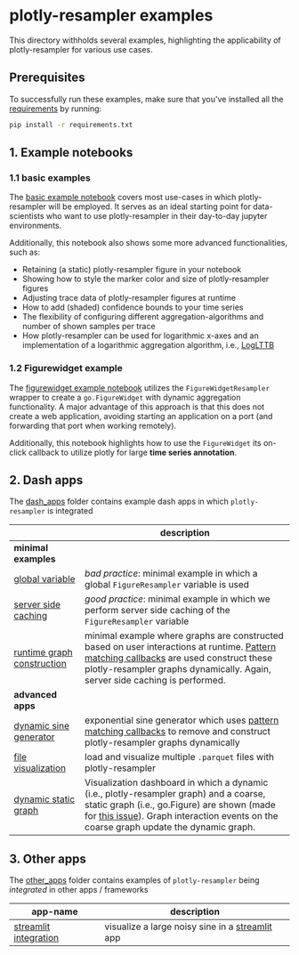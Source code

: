# plotly-resampler examples

This directory withholds several examples, highlighting the applicability of plotly-resampler for various use cases.


## Prerequisites

To successfully run these examples, make sure that you've installed all the [requirements](requirements.txt) by running:
```bash
pip install -r requirements.txt
```

## 1. Example notebooks
### 1.1 basic examples

The [basic example notebook](basic_example.ipynb) covers most use-cases in which plotly-resampler will be employed. It serves as an ideal starting point for data-scientists who want to use plotly-resampler in their day-to-day jupyter environments.

Additionally, this notebook also shows some more advanced functionalities, such as:
* Retaining (a static) plotly-resampler figure in your notebook
* Showing how to style the marker color and size of plotly-resampler figures
* Adjusting trace data of plotly-resampler figures at runtime
* How to add (shaded) confidence bounds to your time series
* The flexibility of configuring different aggregation-algorithms and number of shown samples per trace
* How plotly-resampler can be used for logarithmic x-axes and an implementation of a logarithmic aggregation algorithm, i.e., [LogLTTB](example_utils/loglttb.py)


### 1.2 Figurewidget example

The [figurewidget example notebook](figurewidget_example.ipynb) utilizes the `FigureWidgetResampler` wrapper to create a `go.FigureWidget` with dynamic aggregation functionality. A major advantage of this approach is that this does not create a web application, avoiding starting an application on a port (and forwarding that port when working remotely).

Additionally, this notebook highlights how to use the `FigureWidget` its on-click callback to utilize plotly for large **time series annotation**.

## 2. Dash apps

The [dash_apps](dash_apps/) folder contains example dash apps in which `plotly-resampler` is integrated

|                                                          | description                                                                                                                                                                                                                                                                         |
|------------------------------------------------------------------|-------------------------------------------------------------------------------------------------------------------------------------------------------------------------------------------------------------------------------------------------------------------------------------|
| **minimal examples** |                                                                                                                                                                                                                                                                                     |
| [global variable](dash_apps/01_minimal_global.py) | *bad practice*: minimal example in which a global `FigureResampler` variable is used                                                                                                                                                                                                |
| [server side caching](dash_apps/02_minimal_cache.py) | *good practice*: minimal example in which we perform server side caching of the `FigureResampler` variable                                                                                                                                                                          |
| [runtime graph construction](dash_apps/03_minimal_cache_dynamic.py) | minimal example where graphs are constructed based on user interactions at runtime. [Pattern matching callbacks](https://dash.plotly.com/pattern-matching-callbacks) are used construct these plotly-resampler graphs dynamically. Again, server side caching is performed.         |
| **advanced apps** |                                                                                                                                                                                                                                                                                     |
| [dynamic sine generator](dash_apps/11_sine_generator.py) | exponential sine generator which uses [pattern matching callbacks](https://dash.plotly.com/pattern-matching-callbacks) to remove and construct plotly-resampler graphs dynamically                                                                                                  |
| [file visualization](dash_apps/12_file_selector.py) | load and visualize multiple `.parquet` files with plotly-resampler                                                                                                                                                                                                                  |
| [dynamic static graph](dash_apps/13_coarse_fine.py) | Visualization dashboard in which a dynamic (i.e., plotly-resampler graph) and a coarse, static graph (i.e., go.Figure) are shown (made for [this issue](https://github.com/predict-idlab/plotly-resampler/issues/56)). Graph interaction events on the coarse graph update the dynamic graph. |

## 3. Other apps

The [other_apps](other_apps/) folder contains examples of `plotly-resampler` being *integrated* in other apps / frameworks

| app-name | description |
| --- | --- |
| [streamlit integration](other_apps/streamlit_app.py) | visualize a large noisy sine in a [streamlit](https://streamlit.io/) app |